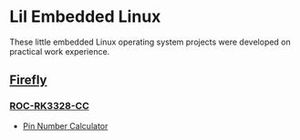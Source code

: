 # Lil Embedded Linux

These little embedded Linux operating system projects were developed on practical work experience.

## [Firefly](./firefly/)

### [ROC-RK3328-CC](./firefly/roc-rk3328-cc/)

-   [Pin Number Calculator](./firefly/roc-rk3328-cc/pin-number-calculator/)
